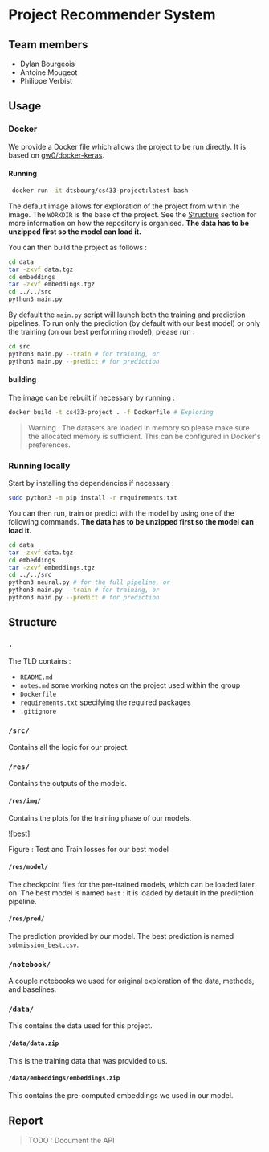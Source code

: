 # Project Recommender System

## Team members

* Dylan Bourgeois
* Antoine Mougeot
* Philippe Verbist

## Usage

### Docker

We provide a Docker file which allows the project to be run directly. It is
based on [gw0/docker-keras](https://github.com/gw0/docker-keras).

#### Running

```bash
 docker run -it dtsbourg/cs433-project:latest bash
```

The default image allows for exploration of the project from within the image.
The `WORKDIR` is the base of the project. See the [Structure](#) section for more
information on how the repository is organised. **The data has to be unzipped first
so the model can load it.**

You can then build the project as follows :

```bash
cd data
tar -zxvf data.tgz
cd embeddings
tar -zxvf embeddings.tgz
cd ../../src
python3 main.py
```

By default the `main.py` script will launch both the training and prediction
pipelines. To run only the prediction (by default with our best model) or only
the training (on our best performing model), please run :

```bash
cd src
python3 main.py --train # for training, or
python3 main.py --predict # for prediction
```

#### building

The image can be rebuilt if necessary by running :

```bash
docker build -t cs433-project . -f Dockerfile # Exploring
```
> Warning : The datasets are loaded in memory so please make sure the allocated
memory is sufficient. This can be configured in Docker's preferences.

### Running locally

Start by installing the dependencies if necessary :

```bash
sudo python3 -m pip install -r requirements.txt
```

You can then run, train or predict with the model by using one of
the following commands. **The data has to be unzipped first
so the model can load it.**

```bash
cd data
tar -zxvf data.tgz
cd embeddings
tar -zxvf embeddings.tgz
cd ../../src
python3 neural.py # for the full pipeline, or
python3 main.py --train # for training, or
python3 main.py --predict # for prediction
```  

## Structure

### `.`
The TLD contains :
* `README.md`
* `notes.md` some working notes on the project used within the group
* `Dockerfile`
* `requirements.txt` specifying the required packages
* `.gitignore`

### `/src/`

Contains all the logic for our project.

### `/res/`

Contains the outputs of the models.

#### `/res/img/`

Contains the plots for the training phase of our models.

![[best](Deep_Full_Final_1059256_train_117696_test_128_features_Adam_categorical_crossentropy_categorical_)]

Figure : Test and Train losses for our best model

#### `/res/model/`

The checkpoint files for the pre-trained models, which can be loaded later on.
The best model is named `best` : it is loaded by default in the prediction pipeline.

#### `/res/pred/`

The prediction provided by our model. The best prediction is named `submission_best.csv`.

### `/notebook/`

A couple notebooks we used for original exploration of the data, methods, and baselines.

### `/data/`

This contains the data used for this project.

#### `/data/data.zip`

This is the training data that was provided to us.

#### `/data/embeddings/embeddings.zip`

This contains the pre-computed embeddings we used in our model.

## Report



> TODO : Document the API
